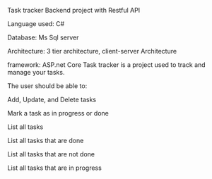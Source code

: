 Task tracker Backend project with Restful API

Language used: C#

Database: Ms Sql server

Architecture: 3 tier architecture, client-server Architecture

framework: ASP.net Core
Task tracker is a project used to track and manage your tasks.

The user should be able to:

Add, Update, and Delete tasks

Mark a task as in progress or done

List all tasks

List all tasks that are done

List all tasks that are not done

List all tasks that are in progress
